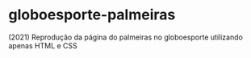 # globoesporte-palmeiras
(2021) Reprodução da página do palmeiras no globoesporte utilizando apenas HTML e CSS
